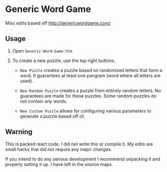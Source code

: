 # Generic Word Game

Misc edits based off http://genericwordgame.com/

## Usage

1. Open `Generic-Word-Game.htm`

2. To create a new puzzle, use the top right buttons.

    - `New Puzzle` creates a puzzle based on randomized letters that form a word. It guarantees at least one pangram (word where all letters are used).

    - `New Random Puzzle` creates a puzzle from entirely random letters. No guarantees are made for these puzzles. Some random puzzles do not contain any words.

    - `New Custom Puzzle` allows for configuring various parameters to generate a puzzle based off of.

## Warning

This is packed react code. I did not write this or compile it. My edits are small hacks that did not require any major changes.

If you intend to do any serious development I recommend unpacking it and properly setting it up. I have left in the source maps.
